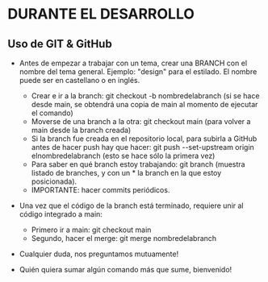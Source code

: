 # DURANTE EL DESARROLLO

## Uso de GIT & GitHub
- Antes de empezar a trabajar con un tema, crear una BRANCH con el nombre del tema general. Ejemplo: "design" para el estilado. El nombre puede ser en castellano o en inglés. 
    - Crear e ir a la branch: git checkout -b nombredelabranch (si se hace desde main, se obtendrá una copia de main al momento de ejecutar el comando)
    - Moverse de una branch a la otra: git checkout main (para volver a main desde la branch creada)
    - Si la branch fue creada en el repositorio local, para subirla a GitHub antes de hacer push hay que hacer: git push --set-upstream origin elnombredelabranch (esto se hace sólo la primera vez)
    - Para saber en qué branch estoy trabajando: git branch (muestra listado de branches, y con un * la branch en la que estoy posicionada).
    - IMPORTANTE: hacer commits periódicos.

- Una vez que el código de la branch está terminado, requiere unir al código integrado a main:
    - Primero ir a main: git checkout main
    - Segundo, hacer el merge: git merge nombredelabranch

- Cualquier duda, nos preguntamos mutuamente! 
- Quién quiera sumar algún comando más que sume, bienvenido!
